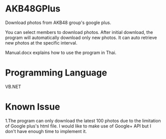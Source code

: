 # AKB48GPlus
Download photos from AKB48 group's google plus.

You can select members to download photos. After initial download, the program will automatically download only new photos.
It can auto retrieve new photos at the specific interval.

Manual.docx explains how to use the program in Thai.

# Programming Language
VB.NET

# Known Issue
1.The program can only download the latest 100 photos due to the limitation of Google plus's html file.
 I would like to make use of Google+ API but I don't have enough time to implement it.
